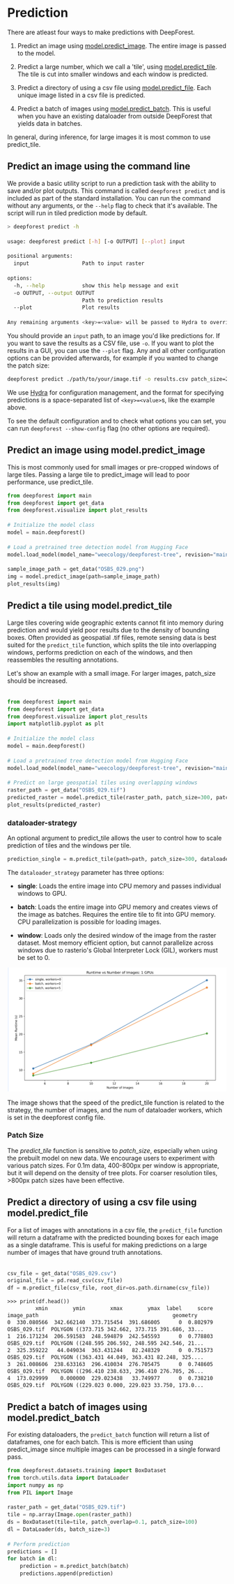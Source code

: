 # Prediction

There are atleast four ways to make predictions with DeepForest.

1. Predict an image using [model.predict_image](https://deepforest.readthedocs.io/en/latest/source/deepforest.html#deepforest.main.deepforest.predict_image). The entire image is passed to the model.

2. Predict a large number, which we call a 'tile', using [model.predict_tile](https://deepforest.readthedocs.io/en/latest/source/deepforest.html#deepforest.main.deepforest.predict_tile). The tile is cut into smaller windows and each window is predicted. 

3. Predict a directory of using a csv file using [model.predict_file](https://deepforest.readthedocs.io/en/latest/source/deepforest.html#deepforest.main.deepforest.predict_file). Each unique image listed in a csv file is predicted.

4. Predict a batch of images using [model.predict_batch](https://deepforest.readthedocs.io/en/latest/source/deepforest.html#deepforest.main.deepforest.predict_batch). This is useful when you have an existing dataloader from outside DeepForest that yields data in batches.

In general, during inference, for large images it is most common to use predict_tile.

## Predict an image using the command line

We provide a basic utility script to run a prediction task with the ability to save and/or plot outputs. This command is called `deepforest predict` and is included as part of the standard installation. You can run the command without any arguments, or the `--help` flag to check that it's available. The script will run in tiled prediction mode by default.

```bash
> deepforest predict -h

usage: deepforest predict [-h] [-o OUTPUT] [--plot] input

positional arguments:
  input                 Path to input raster

options:
  -h, --help            show this help message and exit
  -o OUTPUT, --output OUTPUT
                        Path to prediction results
  --plot                Plot results

Any remaining arguments <key>=<value> will be passed to Hydra to override the current config.
```

You should provide an `input` path, to an image you'd like predictions for. If you want to save the results as a CSV file, use `-o`. If you want to plot the results in a GUI, you can use the `--plot` flag. Any and all other configuration options can be provided afterwards, for example if you wanted to change the patch size:

```bash
deepforest predict ./path/to/your/image.tif -o results.csv patch_size=250 patch_overlap=0.1
```

We use [Hydra](https://hydra.cc/docs/intro/) for configuration management, and the format for specifying predictions is a space-separated list of `<key>=<value>`s, like the example above.

To see the default configuration and to check what options you can set, you can run `deepforest --show-config` flag (no other options are required).

## Predict an image using model.predict_image

This is most commonly used for small images or pre-cropped windows of large tiles. Passing a large tile to predict_image will lead to poor performance, use predict_tile. 

```python
from deepforest import main
from deepforest import get_data
from deepforest.visualize import plot_results

# Initialize the model class
model = main.deepforest()

# Load a pretrained tree detection model from Hugging Face
model.load_model(model_name="weecology/deepforest-tree", revision="main")

sample_image_path = get_data("OSBS_029.png")
img = model.predict_image(path=sample_image_path)
plot_results(img)
```

## Predict a tile using model.predict_tile

Large tiles covering wide geographic extents cannot fit into memory during prediction and would yield poor results due to the density of bounding boxes. Often provided as geospatial .tif files, remote sensing data is best suited for the ``predict_tile`` function, which splits the tile into overlapping windows, performs prediction on each of the windows, and then reassembles the resulting annotations.

Let's show an example with a small image. For larger images, patch_size should be increased.

```python

from deepforest import main
from deepforest import get_data
from deepforest.visualize import plot_results
import matplotlib.pyplot as plt

# Initialize the model class
model = main.deepforest()

# Load a pretrained tree detection model from Hugging Face
model.load_model(model_name="weecology/deepforest-tree", revision="main")

# Predict on large geospatial tiles using overlapping windows
raster_path = get_data("OSBS_029.tif")
predicted_raster = model.predict_tile(raster_path, patch_size=300, patch_overlap=0.25)
plot_results(predicted_raster)
```

### dataloader-strategy

An optional argument to predict_tile allows the user to control how to scale prediction of tiles and the windows per tile.

```python
prediction_single = m.predict_tile(path=path, patch_size=300, dataloader_strategy="single")
```
The `dataloader_strategy` parameter has three options:

* **single**: Loads the entire image into CPU memory and passes individual windows to GPU.

* **batch**: Loads the entire image into GPU memory and creates views of the image as batches. Requires the entire tile to fit into GPU memory. CPU parallelization is possible for loading images.

* **window**: Loads only the desired window of the image from the raster dataset. Most memory efficient option, but cannot parallelize across windows due to rasterio's Global Interpreter Lock (GIL), workers must be set to 0. 

![](../../www/dataloader-strategy.png)

The image shows that the speed of the predict_tile function is related to the strategy, the number of images, and the num of dataloader workers, which is set in the deepforest config file. 

### Patch Size

   The *predict_tile* function is sensitive to *patch_size*, especially when using the prebuilt model on new data.
   We encourage users to experiment with various patch sizes. For 0.1m data, 400-800px per window is appropriate, but it will depend on the density of tree plots. For coarser resolution tiles, >800px patch sizes have been effective.

## Predict a directory of using a csv file using model.predict_file

For a list of images with annotations in a csv file, the `predict_file` function will return a dataframe with the predicted bounding boxes for each image as a single dataframe. This is useful for making predictions on a large number of images that have ground truth annotations.

```python

csv_file = get_data("OSBS_029.csv")
original_file = pd.read_csv(csv_file)
df = m.predict_file(csv_file, root_dir=os.path.dirname(csv_file))
```

```
>>> print(df.head())
         xmin        ymin        xmax        ymax  label     score    image_path                                           geometry
0  330.080566  342.662140  373.715454  391.686005      0  0.802979  OSBS_029.tif  POLYGON ((373.715 342.662, 373.715 391.686, 33...
1  216.171234  206.591583  248.594879  242.545593      0  0.778803  OSBS_029.tif  POLYGON ((248.595 206.592, 248.595 242.546, 21...
2  325.359222   44.049034  363.431244   82.248329      0  0.751573  OSBS_029.tif  POLYGON ((363.431 44.049, 363.431 82.248, 325....
3  261.008606  238.633163  296.410034  276.705475      0  0.748605  OSBS_029.tif  POLYGON ((296.410 238.633, 296.410 276.705, 26...
4  173.029999    0.000000  229.023438   33.749977      0  0.738210  OSBS_029.tif  POLYGON ((229.023 0.000, 229.023 33.750, 173.0...
```

## Predict a batch of images using model.predict_batch

For existing dataloaders, the `predict_batch` function will return a list of dataframes, one for each batch. This is more efficient than using predict_image since multiple images can be processed in a single forward pass.

```python
from deepforest.datasets.training import BoxDataset
from torch.utils.data import DataLoader
import numpy as np
from PIL import Image

raster_path = get_data("OSBS_029.tif")
tile = np.array(Image.open(raster_path))
ds = BoxDataset(tile=tile, patch_overlap=0.1, patch_size=100)
dl = DataLoader(ds, batch_size=3)

# Perform prediction
predictions = []
for batch in dl:
    prediction = m.predict_batch(batch)
    predictions.append(prediction)
```
